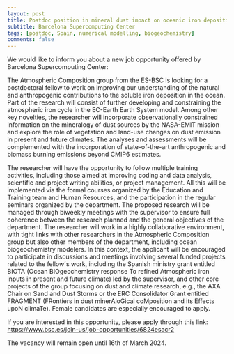 ```yaml
---
layout: post
title: Postdoc position in mineral dust impact on oceanic iron deposition (Barcelona, Spain)
subtitle: Barcelona Supercomputing Center
tags: [postdoc, Spain, numerical modelling, biogeochemistry]
comments: false
---
```

We would like to inform you about a new job opportunity offered by Barcelona Supercomputing Center:

The Atmospheric Composition group from the ES-BSC is looking for a postdoctoral fellow to work on improving our understanding of the natural and anthropogenic contributions to the soluble iron deposition in the ocean. Part of the research will consist of further developing and constraining the atmospheric iron cycle in the EC-Earth Earth System model. Among other key novelties, the researcher will incorporate observationally constrained information on the mineralogy of dust sources by the NASA-EMIT mission and explore the role of vegetation and land-use changes on dust emission in present and future climates. The analyses and assessments will be complemented with the incorporation of state-of-the-art anthropogenic and biomass burning emissions beyond CMIP6 estimates.

The researcher will have the opportunity to follow multiple training activities, including those aimed at improving coding and data analysis, scientific and project writing abilities, or project management. All this will be implemented via the formal courses organized by the Education and Training team and Human Resources, and the participation in the regular seminars organized by the department. The proposed research will be managed through biweekly meetings with the supervisor to ensure full coherence between the research planned and the general objectives of the department. The researcher will work in a highly collaborative environment, with tight links with other researchers in the Atmospheric Composition group but also other members of the department, including ocean biogeochemistry modelers. In this context, the applicant will be encouraged to participate in discussions and meetings involving several funded projects related to the fellow´s work, including the Spanish ministry grant entitled BIOTA (Ocean BIOgeochemistry response To refined Atmospheric iron inputs in present and future climate) led by the supervisor, and other core projects of the group focusing on dust and climate research, e.g., the AXA Chair on Sand and Dust Storms or the ERC Consolidator Grant entitled FRAGMENT (FRontiers in dust minerAloGical coMposition and its Effects upoN climaTe). Female candidates are especially encouraged to apply.

If you are interested in this opportunity, please apply through this link: https://www.bsc.es/join-us/job-opportunities/6824esacr2

The vacancy will remain open until 16th of March 2024.
